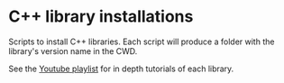# C++ library installations

Scripts to install C++ libraries. Each script will produce a folder with the
library's version name in the CWD.

See the [Youtube playlist](https://www.youtube.com/playlist?list=PL-oo1JohfQbw4pMH9seWIR46zzKMv5obJ) for in depth tutorials of each library.
